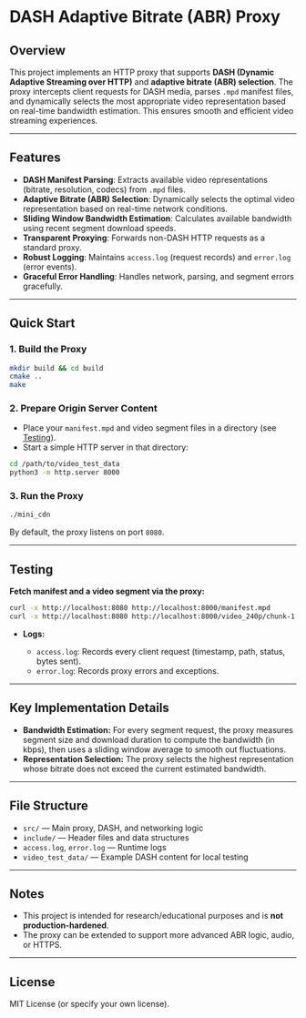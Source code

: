 # DASH Adaptive Bitrate (ABR) Proxy

## Overview

This project implements an HTTP proxy that supports **DASH (Dynamic Adaptive Streaming over HTTP)** and **adaptive bitrate (ABR) selection**. The proxy intercepts client requests for DASH media, parses `.mpd` manifest files, and dynamically selects the most appropriate video representation based on real-time bandwidth estimation. This ensures smooth and efficient video streaming experiences.

---

## Features

* **DASH Manifest Parsing**: Extracts available video representations (bitrate, resolution, codecs) from `.mpd` files.
* **Adaptive Bitrate (ABR) Selection**: Dynamically selects the optimal video representation based on real-time network conditions.
* **Sliding Window Bandwidth Estimation**: Calculates available bandwidth using recent segment download speeds.
* **Transparent Proxying**: Forwards non-DASH HTTP requests as a standard proxy.
* **Robust Logging**: Maintains `access.log` (request records) and `error.log` (error events).
* **Graceful Error Handling**: Handles network, parsing, and segment errors gracefully.

---

## Quick Start

### 1. Build the Proxy

```bash
mkdir build && cd build
cmake ..
make
```

### 2. Prepare Origin Server Content

* Place your `manifest.mpd` and video segment files in a directory (see [Testing](#testing)).
* Start a simple HTTP server in that directory:

```bash
cd /path/to/video_test_data
python3 -m http.server 8000
```

### 3. Run the Proxy

```bash
./mini_cdn
```

By default, the proxy listens on port `8080`.

---

## Testing

**Fetch manifest and a video segment via the proxy:**

```bash
curl -x http://localhost:8080 http://localhost:8000/manifest.mpd
curl -x http://localhost:8080 http://localhost:8000/video_240p/chunk-1.m4s
```

* **Logs:**

  * `access.log`: Records every client request (timestamp, path, status, bytes sent).
  * `error.log`: Records proxy errors and exceptions.

---

## Key Implementation Details

* **Bandwidth Estimation:**
  For every segment request, the proxy measures segment size and download duration to compute the bandwidth (in kbps), then uses a sliding window average to smooth out fluctuations.
* **Representation Selection:**
  The proxy selects the highest representation whose bitrate does not exceed the current estimated bandwidth.

---

## File Structure

* `src/` — Main proxy, DASH, and networking logic
* `include/` — Header files and data structures
* `access.log`, `error.log` — Runtime logs
* `video_test_data/` — Example DASH content for local testing

---

## Notes

* This project is intended for research/educational purposes and is **not production-hardened**.
* The proxy can be extended to support more advanced ABR logic, audio, or HTTPS.

---

## License

MIT License (or specify your own license).

